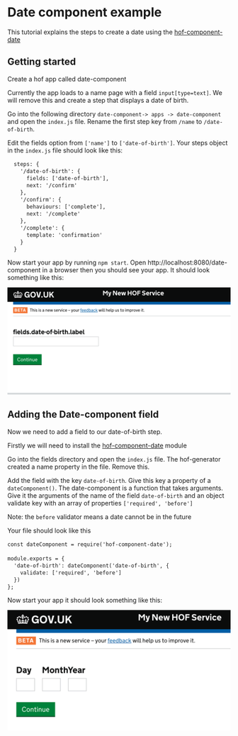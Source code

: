 # Date component example

This tutorial explains the steps to create a date using the [hof-component-date](https://github.com/UKHomeOfficeForms/hof-component-date)

## Getting started

Create a hof app called date-component 

Currently the app loads to a name page with a field `input[type=text]`.  We will remove this and create a step that displays a date of birth.

Go into the following directory `date-component-> apps -> date-component` and open the `index.js` file. Rename the first step key from `/name` to `/date-of-birth`. 

Edit the fields option from `['name']` to `['date-of-birth']`. Your steps object in the `index.js` file should look like this:

```
  steps: {
    '/date-of-birth': {
      fields: ['date-of-birth'],
      next: '/confirm'
    },
    '/confirm': {
      behaviours: ['complete'],
      next: '/complete'
    },
    '/complete': {
      template: 'confirmation'
    }
  }
```
Now start your app by running `npm start`. Open http://localhost:8080/date-component in a browser then you should see your app. It should look something like this:

![Date component start page](../../images/date-component-get-started.png?raw=true)

## Adding the Date-component field

Now we need to add a field to our date-of-birth step.  

Firstly we will need to install the [hof-component-date](https://www.npmjs.com/package/hof-component-date) module 

Go into the fields directory and open the `index.js` file. The hof-generator created a name property in the file. Remove this.

Add the field with the key `date-of-birth`. Give this key a property of a `dateComponent()`. The date-component is a function that takes arguments.  Give it the arguments of the name of the field `date-of-birth` and an object validate key with an array of properties `['required', 'before']`

Note: the `before` validator means a date cannot be in the future

Your file should look like this

```
const dateComponent = require('hof-component-date');

module.exports = {
  'date-of-birth': dateComponent('date-of-birth', {
    validate: ['required', 'before']
  })
};
```

Now start your app it should look something like this:

![Date component field](../../images/date-component-date-of-birth-field.png?raw=true)



